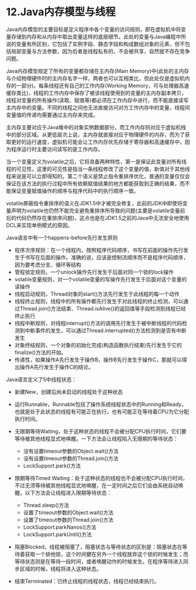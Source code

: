 # 12.Java内存模型与线程

Java内存模型的主要目标是定义程序中各个变量的访问规则，即在虚拟机中将变量存储到内存和从内存中取出变量这样的底层细节。此处的变量与Java编程中所说的变量有所区别，它包括了实例字段、静态字段和构成数组对象的元素，但不包括局部变量与方法参数，因为后者是线程私有的，不会被共享，自然就不存在竞争问题。

Java内存模型规定了所有的变量都存储在主内存(Main Memory)中(此处的主内存与介绍物理硬件时的主内存名字一样，两者也可以互相类比，但此处仅是虚拟机内存的一部分)。每条线程还有自己的工作内存(Working Memory，可与处理器高速缓存类比)，线程的工作内存中保存了被该线程使用到的变量的主内存副本拷贝，线程对变量的所有操作(读取、赋值等)都必须在工作内存中进行，而不能直接读写主内存中的变量。不同的线程之间也无法直接访问对方工作内存中的变量，线程间变量值的传递均需要通过主内存来完成。

主内存主要对应于Java堆中的对象实例数据部分，而工作内存则对应于虚拟机栈中的部分区域。从更低层次上说，主内存就直接对应于物理硬件的内存，而为了获取更好的运行速度，虚拟机可能会让工作内存优先存储于寄存器和高速缓存中，因为程序运行时主要访问读写的是工作内存。

当一个变量定义为volatile之后，它将具备两种特性，第一是保证此变量对所有线程的可见性，这里的可见性是指当一条线程修改了这个变量的值，新值对于其他线程来说是可以立即得知的。第二个语义是禁止指令重排序优化，普通的变量仅仅会保证在该方法的执行过程中所有依赖赋值结果的地方都能获取到正确的结果，而不能保证变量赋值操作的顺序与程序代码中的执行顺序一致。

volatile屏蔽指令重排序的语义在JDK1.5中才被完全修复，此前的JDK中即使将变量声明为volatile也仍然不能完全避免重排序所导致的问题(主要是volatile变量前后的代码仍然存在重排序问题)，这点也是在JDK1.5之前的Java中无法安全地使用DCL来实现单例模式的原因。

Java语言中有一个happens-before先行发生原则

+ 程序次序规则：在一个线程内，按照程序代码顺序，书写在前面的操作先行发生于书写在后面的操作。准确的说，应该是控制流顺序而不是程序代码顺序，因为要考虑分支、循环等结构
+ 管程锁定规则，一个unlock操作先行发生于后面对同一个锁的lock操作
+ volatile变量规则，对一个volatile变量的写操作先行发生于后面对这个变量的读操作
+ 线程启动规则，Thread对象的start()方法先行发生于此线程的每一个动作
+ 线程终止规则，线程中的所有操作都先行发生于对此线程的终止检测，可以通过Thread.join()方法结束、Thread.isAlive()的返回值等手段检测到线程已经终止执行
+ 线程中断规则，对线程interrupt()方法的调用先行发生于被中断线程的代码检测到中断事件的发生，可以通过Thread.interrupted()方法检测到是否有中断发生
+ 对象终结规则，一个对象的初始化完成(构造函数执行结束)先行发生于它的finalize()方法的开始。
+ 传递性，如果操作A先行发生于操作B，操作B先行发生于操作C，那就可以得出操作A先行发生于操作C的结论。

Java语言定义了5中线程状态：

+ 新建New，创建后尚未启动的线程处于这种状态
+ 运行Runnable，Runnable包括了操作系统线程状态中的Running和Ready，也就是处于此状态的线程有可能正在执行，也有可能正在等待着CPU为它分配执行时间。
+ 无限期等待Waiting，处于这种状态的线程不会被分配CPU执行时间，它们要等待被其他线程显式地唤醒。一下方法会让线程陷入无限期的等待状态：
  + 没有设置timeout参数的Object.wait()方法
  + 没有设置timeout参数的Thread.join()方法
  + LockSupport.park()方法
+ 限期等待Timed Waiting：处于这种状态的线程也不会被分配CPU执行时间，不过无须等待被其他线程显式地唤醒，在一定时间之后它们会由系统自动唤醒。以下方法会让线程进入限期等待状态：

  + Thread.sleep()方法
  + 设置了timeout参数的Object.wait()方法
  + 设置了timeout参数的Thread.join()方法
  + LockSupport.parkNanos()方法
  + LockSupport.parkUntil()方法
+ 阻塞Blocked，线程被阻塞了，阻塞状态与等待状态的区别是：阻塞状态在等待着获取一个排他锁，这个时间健在另外一个线程放弃这个锁的时候发生；而等待状态则是在等待一段时间，或者唤醒动作的时候发生。在程序等待进入同步区域的时候，线程将进入这种状态。
+ 结束Terminated：已终止线程的线程状态，线程已经结束执行。
